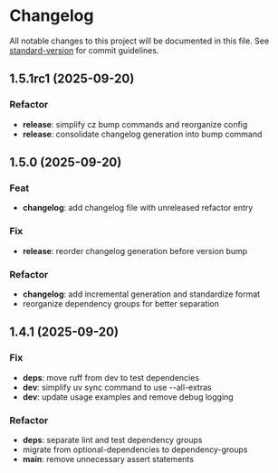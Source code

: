 # Changelog

All notable changes to this project will be documented in this file. See [standard-version](https://github.com/conventional-changelog/standard-version) for commit guidelines.

## 1.5.1rc1 (2025-09-20)

### Refactor

- **release**: simplify cz bump commands and reorganize config
- **release**: consolidate changelog generation into bump command

## 1.5.0 (2025-09-20)

### Feat

- **changelog**: add changelog file with unreleased refactor entry

### Fix

- **release**: reorder changelog generation before version bump

### Refactor

- **changelog**: add incremental generation and standardize format
- reorganize dependency groups for better separation

## 1.4.1 (2025-09-20)

### Fix

- **deps**: move ruff from dev to test dependencies
- **dev**: simplify uv sync command to use --all-extras
- **dev**: update usage examples and remove debug logging

### Refactor

- **deps**: separate lint and test dependency groups
- migrate from optional-dependencies to dependency-groups
- **main**: remove unnecessary assert statements
